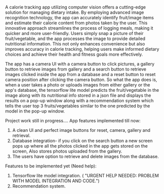 A calorie tracking app utilizing computer vision offers a cutting-edge solution for managing dietary intake. By employing advanced image recognition technology, the app can accurately identify fruit/image items and estimate their calorie content from photos taken by the user. This innovative approach streamlines the process of logging meals, making it quicker and more user-friendly. Users simply snap a picture of their fruit/vegetable, and the app processes the image to provide detailed nutritional information. This not only enhances convenience but also improves accuracy in calorie tracking, helping users make informed dietary choices and achieve their health and fitness goals more effectively.

The app has a camera UI with a camera button to click pictures, a gallery button to retrieve images from gallery and a search button to retrieve images clicked inside the app from a database and a reset button to reset camera position after clicking the camera button. So what the app does is, when a user takes a photo or uploads images from either gallery or the app's database, the tensorflow lite model predicts the fruit/vegetable in the image along with its nutritional info stored in a json file and displays the results on a pop-up window along with a recommendation system which tells the user top 3 fruits/vegetables similar to the one predicted by the model in the pop-up window.

Project work still in progress.... 
App features implemented till now:

1) A clean UI and perfect image buttons for reset, camera, gallery and retrieval.
2) Database integration- if you click on the search button a new screen pops up where all the photos clicked in the app gets stored on the screen, Also stores photos
   uploaded from the gallery.
3) The users have option to retrieve and delete images from the database.

Features to be implemented yet (Need help):

1) Tensorflow lite model integration. ( "URGENT HELP NEEDED: PROBLEM WITH MODEL INTEGRATION AND CODE.")
2) Recommendation system.
